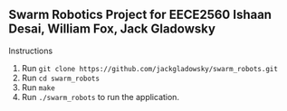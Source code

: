 Swarm Robotics Project for EECE2560
Ishaan Desai, William Fox, Jack Gladowsky
---

Instructions
1. Run ```git clone https://github.com/jackgladowsky/swarm_robots.git```
2. Run ```cd swarm_robots```
3. Run ```make```
4. Run ```./swarm_robots``` to run the application.
